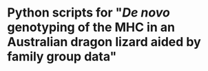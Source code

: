 # Python scripts for "*De novo* genotyping of the MHC in an Australian dragon lizard aided by family group data"

